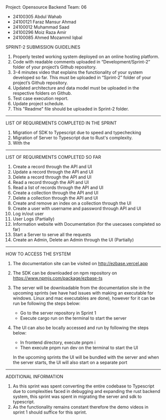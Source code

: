 Project: Opensource Backend
Team: 06

- 24100305 Abdul Wahab
- 24100121 Faraz Mansur Ahmad
- 24100012 Muhammad Saad
- 24100296 Moiz Raza Amir
- 24100085 Ahmed Mozammil Iqbal

SPRINT-2 SUBMISSION GUIDELINES

1. Properly tested working system deployed on an online hosting platform.
2. Code with readable comments uploaded in “Development/Sprint-2” folder of your project’s Github repository.
3. 3-4 minutes video that explains the functionality of your system developed so far. This must be uploaded in “Sprint-2” folder of your project’s Github repository.
4. Updated architecture and data model must be uploaded in the respective folders on Github.
5. Test case execution report. 
6. Update project schedule.  
7. This "Readme" file should be uploaded in Sprint-2 folder. 



------------------------------------------------------------------------------------------------

LIST OF REQUIREMENTS COMPLETED IN THE SPRINT

1. Migration of SDK to Typescript due to speed and typechecking
2. Migration of Server to Typescript due to Rust's complexity.
3. With the

------------------------------------------------------------------------------------------------


LIST OF REQUIREMENTS COMPLETED SO FAR

1.	Create a record through the API and UI
2.	Update a record through the API and UI
3.	Delete a record through the API and UI
4.	Read a record through the API and UI
5.  Read a list of records through the API and UI
6.	Create a collection through the API and UI
7.	Delete a collection through the API and UI
8.  Create and remove an index on a collection through the UI
9.  Create a user with username and password through API and UI
10. Log in/out user
11. User Logs (Partially)
12. Information website with Documentation (for the usecases completed so far)
13.	Start a Server to serve all the requests
14. Create an Admin, Delete an Admin through the UI (Partially)




------------------------------------------------------------------------------------------------

HOW TO ACCESS THE SYSTEM

1. The documentation site can be visited on http://ezbase.vercel.app
2. The SDK can be downloaded on npm repository on https://www.npmjs.com/package/ezbase-ts
3. The server will be downloadable from the documentation site in the upcoming sprints (we have had issues with making an executable for windows. Linux and mac executables are done), however for it can be run be following the steps below:
    - Go to the server repository in Sprint 1
    - Execute cargo run on the terminal to start the server
4. The UI can also be locally accessed and run by following the steps below:
    - In frontend directory, execute pnpm i
    - Then execute pnpm run dev on the terminal to start the UI

    In the upcoming sprints the UI will be bundled with the server and when the server starts, the UI will also start on a separate port




------------------------------------------------------------------------------------------------



ADDITIONAL INFORMATION

1. As this sprint was spent converting the entire codebase to Typescript due to complexities faced in debugging and expanding the rust backend system, this sprint was spent in migrating the server and sdk to typescript.
2. As the functionality remains constant therefore the demo videos in sprint 1 should suffice for this sprint.
